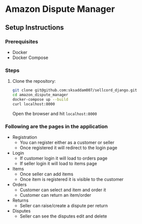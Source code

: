 # Amazon Dispute Manager

## Setup Instructions

### Prerequisites
- Docker
- Docker Compose

### Steps

1. Clone the repository:
   ```bash
   git clone git@github.com:sksaddam007/sellcord_django.git
   cd amazon_dispute_manager
   docker-compose up --build
   curl localhost:8000
   ```
   Open the browser and hit ```localhost:8000```
### Following are the pages in the application
- Registration
   * You can register either as a customer or seller
   * Once registered it will redirect to the login page
- Login
  * If customer login it will load to orders page
  * If seller login it will load to items page
- Items
  * Once seller can add items 
  * Once item is registered it is visible to the customer
- Orders
  * Customer can select and item and order it 
  * Customer can return an item/order
- Returns
  * Seller can raise/create a dispute per return
- Disputes
  * Seller can see the disputes edit and delete